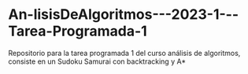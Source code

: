 # An-lisisDeAlgoritmos---2023-1---Tarea-Programada-1
Repositorio para la tarea programada 1 del curso análisis de algoritmos, consiste en un Sudoku Samurai con backtracking y A*
